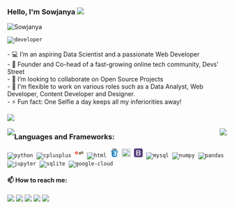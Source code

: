 ### Hello, I'm Sowjanya <img src="https://github.com/sciencepal/sciencepal/blob/master/assets/Hi.gif" width="29px">
<p align="left"> <img src="https://komarev.com/ghpvc/?username=sowjanya-105" alt="Sowjanya" /> </p>

<code><img src="https://media.tenor.com/images/7db4eaa3e47272c8e58ee018fc390b7d/tenor.gif" alt="developer" align="left" /></code>&nbsp;
<p align="left"> - 💻 I’m an aspiring Data Scientist and a passionate Web Developer <br>
- 🤝 Founder and Co-head of a fast-growing online tech community, Devs' Street <br>
- 👀 I’m looking to collaborate on Open Source Projects<br>
- 💬 I'm flexible to work on various roles such as a Data Analyst, Web Developer, Content Developer and Designer. <br>
- ⚡ Fun fact: One Selfie a day keeps all my inferiorities away! </p>

<a href="https://github.com/sowjanya-105/github-readme-stats">
<img src= "https://github-readme-stats.vercel.app/api?username=sowjanya-105&theme=midnight-purple&show_icons=true" />
</a>

<p>
<a href="https://github.com/sowjanya-105/github-readme-toplangs">
  <img align="left" src ="https://github-readme-stats.vercel.app/api/top-langs/?username=anuraghazra&layout=compact" />
</a>
   <a href="https://github.com/sowjanya-105/github-readme-streak-stats">
    <img align="right" src="https://github-readme-streak-stats.herokuapp.com/?user=sowjanya-105" />
  </a>
  </p>
  
### Languages and Frameworks:
<div>
<p align="left">
  <code><img src="https://github.com/abranhe/programming-languages-logos/blob/master/src/python/python_48x48.png" alt="python" width="20" height="20" /></code>&nbsp;
  <code><img src="https://github.com/abranhe/programming-languages-logos/blob/master/src/cpp/cpp_48x48.png" alt="cplusplus" width="20" height="20" /></code>&nbsp;
  <code><img src="https://raw.githubusercontent.com/github/explore/80688e429a7d4ef2fca1e82350fe8e3517d3494d/topics/git/git.png" alt="git" width="20" height="20" /></code>&nbsp;
  <code><img src="https://github.com/abranhe/programming-languages-logos/blob/master/src/html/html_48x48.png" alt="html" width="20" height="20" /></code>&nbsp;
  <code><img src="https://raw.githubusercontent.com/github/explore/80688e429a7d4ef2fca1e82350fe8e3517d3494d/topics/css/css.png" alt="css" width="20" height="20" /></code>&nbsp;
  <code><img src="https://github.com/abranhe/programming-languages-logos/blob/master/src/javascript/javascript_48x48.png" width="20" height="20" /></code>&nbsp;
  <code><img src="https://raw.githubusercontent.com/github/explore/80688e429a7d4ef2fca1e82350fe8e3517d3494d/topics/bootstrap/bootstrap.png" alt="bootstrap" width="20" height="20" /></code>&nbsp;
  <code><img src="https://img.shields.io/badge/mysql-%2300f.svg?&style=for-the-badge&logo=mysql&logoColor=white" alt="mysql" /></code>&nbsp;
  <code><img src="https://img.shields.io/badge/numpy%20-%23013243.svg?&style=for-the-badge&logo=numpy&logoColor=white" alt="numpy"/></code>&nbsp;
  <code><img src="https://img.shields.io/badge/pandas%20-%23150458.svg?&style=for-the-badge&logo=pandas&logoColor=white" alt="pandas" /></code>&nbsp;
  <code><img src="https://img.shields.io/badge/Jupyter%20-%23F37626.svg?&style=for-the-badge&logo=Jupyter&logoColor=white" alt="jupyter" /></code>&nbsp;
  <code><img src ="https://img.shields.io/badge/sqlite-%2307405e.svg?&style=for-the-badge&logo=sqlite&logoColor=white" alt="sqlite" /></code>&nbsp;
  <code><img src="https://img.shields.io/badge/Google%20Cloud%20-%234285F4.svg?&style=for-the-badge&logo=google-cloud&logoColor=white" alt="google-cloud" /></code>&nbsp;
 </p>
 </div>
 
  #### 📫 How to reach me:   
  [<img src="https://github.com/sciencepal/sciencepal/blob/master/assets/discord-round.svg" width="3.5%"/>](https://discord.gg/R-Sowjanya#4431)
  [<img src="https://img.icons8.com/color/48/000000/twitter.png" width="3.5%"/>](https://twitter.com/sowjanya_105)
  [<img src="https://img.icons8.com/color/48/000000/linkedin.png" width="3.5%"/>](https://www.linkedin.com/in/sowjanya-r/)
  [<img src="https://img.icons8.com/fluent/48/000000/instagram-new.png" width="3.5%"/>](https://www.instagram.com/_.sowww._/)
  <a href="mailto:rsow105@gmail.com"> <img src="https://img.icons8.com/fluent/48/000000/gmail.png" width="3.5%"/> </a>
